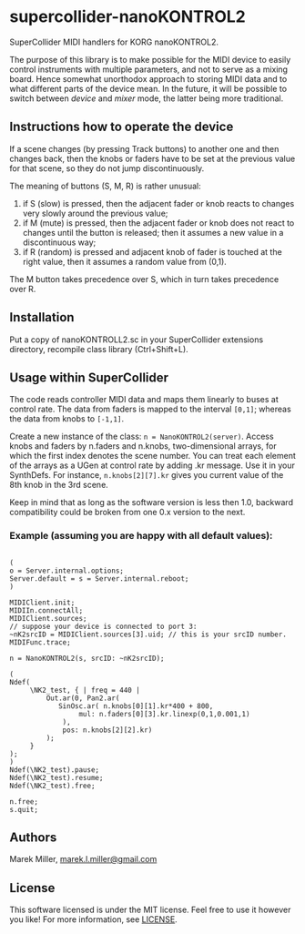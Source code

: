 # supercollider-nanoKONTROL2
SuperCollider MIDI handlers for KORG nanoKONTROL2.

The purpose of this library is to make possible for the MIDI device to easily
control instruments with multiple parameters, and not to serve as a mixing
board.  Hence somewhat unorthodox approach to storing MIDI data and to what
different parts of the device mean.  In the future, it will be possible to
switch between *device* and *mixer* mode, the latter being more traditional.


## Instructions how to operate the device

If a scene changes (by pressing Track buttons) to another one and then
changes back, then the knobs or faders have to be set at the previous value
for that scene, so they do not jump discontinuously.

The meaning of buttons (S, M, R) is rather unusual:

1. if S (slow) is pressed, then the adjacent fader or knob reacts to
   changes very slowly around the previous value;
2. if M (mute) is pressed, then the adjacent fader or knob does not react
   to changes until the button is released; then it assumes a new value
   in a discontinuous way;
3. if R (random) is pressed and adjacent knob of fader is touched at
   the right value, then it assumes a random value from (0,1).

The M button takes precedence over S, which in turn takes precedence over R.


## Installation
Put a copy of nanoKONTROLL2.sc in your SuperCollider extensions directory,
recompile class library (Ctrl+Shift+L).


## Usage within SuperCollider
The code reads controller MIDI data and maps them linearly to buses
at control rate.  The data from faders is mapped to the interval `[0,1]`;
whereas the data from knobs to `[-1,1]`.

Create a new instance of the class: `n = NanoKONTROL2(server)`.
Access knobs and faders by n.faders and n.knobs, two-dimensional arrays, for
which the first index denotes the scene number. You can treat each element
of the arrays as a UGen at control rate by adding .kr message.  Use it in
your SynthDefs. For instance, `n.knobs[2][7].kr` gives you current value of
the 8th knob in the 3rd scene.

Keep in mind that as long as the software version is less then 1.0,
backward compatibility could be broken from one 0.x version to the next.


### Example (assuming you are happy with all default values):
```SuperCollider

(
o = Server.internal.options;
Server.default = s = Server.internal.reboot;
)

MIDIClient.init;
MIDIIn.connectAll;
MIDIClient.sources;
// suppose your device is connected to port 3:
~nK2srcID = MIDIClient.sources[3].uid; // this is your srcID number.
MIDIFunc.trace;

n = NanoKONTROL2(s, srcID: ~nK2srcID);

(
Ndef(
     \NK2_test, { | freq = 440 |
         Out.ar(0, Pan2.ar(
            SinOsc.ar( n.knobs[0][1].kr*400 + 800,
                 mul: n.faders[0][3].kr.linexp(0,1,0.001,1)
             ),
             pos: n.knobs[2][2].kr)
         );
     }
);
)
Ndef(\NK2_test).pause;
Ndef(\NK2_test).resume;
Ndef(\NK2_test).free;

n.free;
s.quit;
```

## Authors
Marek Miller, <marek.l.miller@gmail.com>


## License
This software licensed is under the MIT license. Feel free to use it however
you like!  For more information, see [LICENSE](./LICENSE).

